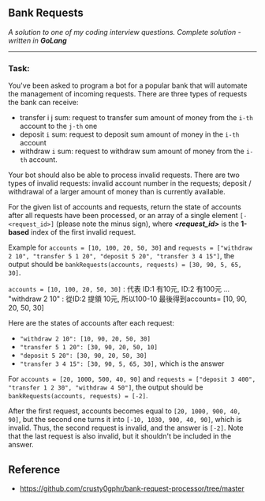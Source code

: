## **Bank Requests**

_A solution to one of my coding interview questions. Complete solution - written in **GoLang**_

---
### Task:

You've been asked to program a bot for a popular bank that will automate the management of incoming requests. There are three types of requests the bank can receive:
 
* transfer i j sum: request to transfer sum amount of money from the `i-th` account to the `j-th` one
* deposit `i` sum: request to deposit sum amount of money in the `i-th` account
* withdraw `i` sum: request to withdraw sum amount of money from the `i-th` account.

Your bot should also be able to process invalid requests. There are two types of invalid requests: invalid account number in the requests; deposit / withdrawal of a larger amount of money than is currently available.

For the given list of accounts and requests, return the state of accounts after all requests have been processed, or an array of a single element `[- <request_id>]` (please note the minus sign), where ***<request_id>*** is the **1-based** index of the first invalid request.

Example for `accounts = [10, 100, 20, 50, 30]` and `requests = ["withdraw 2 10", "transfer 5 1 20", "deposit 5 20", "transfer 3 4 15"]`, the output should be `bankRequests(accounts, requests) = [30, 90, 5, 65, 30]`.

`accounts = [10, 100, 20, 50, 30]` : 代表 ID:1 有10元, ID:2 有100元 ...
"withdraw 2 10" : 從ID:2 提領 10元, 所以100-10 最後得到accounts= [10, 90, 20, 50, 30]

Here are the states of accounts after each request:
* `"withdraw 2 10": [10, 90, 20, 50, 30]`
* `"transfer 5 1 20": [30, 90, 20, 50, 10]`
* `"deposit 5 20": [30, 90, 20, 50, 30]`
* `"transfer 3 4 15": [30, 90, 5, 65, 30],` which is the answer

For `accounts = [20, 1000, 500, 40, 90]` and `requests = ["deposit 3 400", "transfer 1 2 30", "withdraw 4 50"]`, the output should be `bankRequests(accounts, requests) = [-2]`.

After the first request, accounts becomes equal to `[20, 1000, 900, 40, 90]`, but the second one turns it into `[-10, 1030, 900, 40, 90]`, which is invalid. Thus, the second request is invalid, and the answer is `[-2]`. Note that the last request is also invalid, but it shouldn't be included in the answer.

## Reference
* https://github.com/crusty0gphr/bank-request-processor/tree/master
